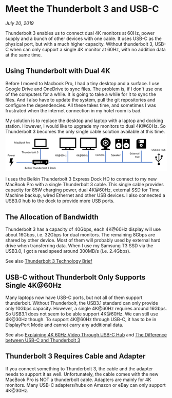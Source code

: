 # Meet the Thunderbolt 3 and USB-C

_July 20, 2019_

Thunderbolt 3 enables us to connect dual 4K monitors at 60Hz, power supply and a bunch of other devices with one cable. It uses USB-C as the physical port, but with a much higher capacity. Without thunderbolt 3, USB-C when can only support a single 4K monitor at 60Hz, with no addition data at the same time.

## Using Thunderbolt with Dual 4K
Before I moved to Macbook Pro, I had a tiny desktop and a surface.  I use Google Drive and OneDrive to sync files. The problem is, if I don't use one of the computers for a while. It is going to take a while for it to sync the files. And I also have to update the system, pull the git repositories and configure the dependencies. All these takes time, and sometimes I was frustrated when the internet connection in my hotel room is bad.

My solution is to replace the desktop and laptop with a laptop and docking station. However, I would like to upgrade my monitors to dual 4K@60Hz. So Thunderbolt 3 becomes the only single cable solution available at this time.
![My Thunderbolt 3 Connections](../../../static/images/swift/20190720_Thunderbolt3.png)

I uses the Belkin Thunderbolt 3 Express Dock HD to connect to my new MacBook Pro with a single Thunderbolt 3 cable. This single cable provides capacity for 85W charging power, dual 4K@60Hz, external SSD for Time Machine backup, wired Ethernet and other USB devices. I also connected a USB3.0 hub to the dock to provide more USB ports.

## The Allocation of Bandwidth
Thunderbolt 3 has a capacity of 40Gbps, each 4K@60Hz display will use about 16Gbps, i.e. 32Gbps for dual monitors. The remaining 8Gbps are shared by other device. Most of them will probably used by external hard drive when transferring data. When I use my Samsung T3 SSD via the USB3.0, I got a read speed around 300MB/s (i.e. 2.4Gbps). 

See also [Thunderbolt 3 Technology Brief](https://thunderbolttechnology.net/sites/default/files/Thunderbolt3_TechBrief_FINAL.pdf)

## USB-C without Thunderbolt Only Supports Single 4K@60Hz
Many laptops now have USB-C ports, but not all of them support thunderbolt. Without Thunderbolt, the USB3.1 standard can only provide only 10Gbps capacity. However, a single 4K@60Hz requires around 16Gbps. So USB3.1 does not seem to be able support 4K@60Hz. We can still use 4K@30Hz though. To support 4K@60Hz through USB-C, it has to be in DisplayPort Mode and cannot carry any additional data. 

See also [Explaining 4K 60Hz Video Through USB-C Hub](https://www.bigmessowires.com/2019/05/19/explaining-4k-60hz-video-through-usb-c-hub/) and [The Difference between USB-C and Thunderbolt 3](https://thunderbolttechnology.net/blog/difference-between-usb-c-and-thunderbolt-3)

## Thunderbolt 3 Requires Cable and Adapter
If you connect something to Thunderbolt 3, the cable and the adapter needs to support it as well. Unfortunately, the cable comes with the new MacBook Pro is NOT a thunderbolt cable. Adapters are mainly for 4K monitors. Many USB-C adapters/hubs on Amazon or eBay can only support 4K@30Hz.
